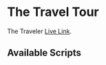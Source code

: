 # The Travel Tour

The Traveler [Live Link](https://thetravelerassi11.netlify.app/dashboard).

## Available Scripts


